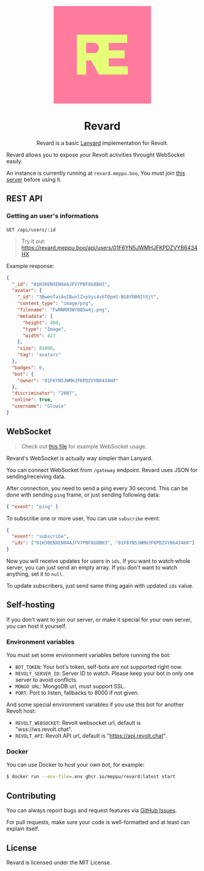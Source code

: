 <div align="center">

![logo](.github/assets/revard.png)

# Revard

Revard is a basic [Lanyard](https://github.com/Phineas/lanyard) implementation for Revolt.

</div>

Revard allows you to expose your Revolt activities throught WebSocket easily.

An instance is currently running at `revard.meppu.boo`, You must join [this server](https://rvlt.gg/FVE16VCd) before using it.

## REST API

### Getting an user's informations

`GET /api/users/:id`

> Try it out: https://revard.meppu.boo/api/users/01F6YN5JWMHJFKPDZVYB6434HX

Example response:

```json
{
  "_id": "01H30ENXEN04AJFV7PBF8G8BH3",
  "avatar": {
    "_id": "3BwmoTaiAoIBunlZxpVyi4s6TOpmS-BG8YDB0ItXjt",
    "content_type": "image/png",
    "filename": "FwMNRM3WYBQ5w4j.png",
    "metadata": {
      "height": 400,
      "type": "Image",
      "width": 427
    },
    "size": 81008,
    "tag": "avatars"
  },
  "badges": 0,
  "bot": {
    "owner": "01F6YN5JWMHJFKPDZVYB6434HX"
  },
  "discriminator": "2007",
  "online": true,
  "username": "Glowie"
}
```

## WebSocket

> Check out [this file](https://github.com/meppu/website/blob/main/js/index.js) for example WebSocket usage.

Revard's WebSocket is actually way simpler than Lanyard.

You can connect WebSocket from `/gateway` endpoint. Revard uses JSON for sending/receiving data.

After connection, you need to send a ping every 30 second. This can be done with sending `ping` frame, or just sending following data:

```json
{ "event": "ping" }
```

To subscribe one or more user, You can use `subscribe` event:

```json
{
  "event": "subscribe",
  "ids": ["01H30ENXEN04AJFV7PBF8G8BH3", "01F6YN5JWMHJFKPDZVYB6434HX"]
}
```

Now you will receive updates for users in `ids`. If you want to watch whole server, you can just send an empty array. If you don't want to watch anything, set it to `null`.

To update subscribers, just send same thing again with updated `ids` value.

## Self-hosting

If you don't want to join our server, or make it special for your own server, you can host it yourself.

### Environment variables

You must set some environment variables before running the bot:

- `BOT_TOKEN`: Your bot's token, self-bots are not supported right now.
- `REVOLT_SERVER_ID`: Server ID to watch. Please keep your bot in only one server to avoid conflicts.
- `MONGO_URL`: MongoDB url, must support SSL.
- `PORT`: Port to listen, fallbacks to 8000 if not given.

And some special environment variables if you use this bot for another Revolt host:

- `REVOLT_WEBSOCKET`: Revolt websocket url, default is "wss://ws.revolt.chat".
- `REVOLT_API`: Revolt API url, default is "https://api.revolt.chat".

### Docker

You can use Docker to host your own bot, for example:

```bash
$ docker run --env-file=.env ghcr.io/meppu/revard:latest start
```

## Contributing

You can always report bugs and request features via [GitHub Issues](/issues).

For pull requests, make sure your code is well-formatted and at least can explain itself.

## License

Revard is licensed under the MIT License.
